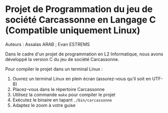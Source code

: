 # Projet de Programmation du jeu de société Carcassonne en Langage C (Compatible uniquement Linux)

Auteurs : Assalas ARAB ; Evan ESTREMS

Dans le cadre d'un projet de programmation en L2 Informatique, nous avons développé la version C du jeu de société Carcassonne.

Pour compiler le projet dans un terminal Linux :

1. Ouvrez un terminal Linux en plein écran (assurez-vous qu'il soit en UTF-8)
2. Placez-vous dans le répertoire Carcassonne
3. Utilisez la commande `make` pour compiler le projet
4. Exécutez le binaire en tapant `./bin/carcassonne`
5. Adaptez le zoom à votre guise